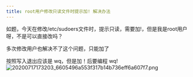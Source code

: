 ```yaml
---
title: root用户修改只读文件时提示加! 解决办法
---
```

如题，今天在修改/etc/sudoers文件时，提示只读，需要加!，但是我是root用户呀，不是可以直接改吗？

多次修改用户也解决不了这个问题，只能加了

按照写入退出应该是 wq，但是加！后要编程 wq!
![20200717173203_6605496a553f317b14b736eff6a607f7.png](https://images-1255533533.cos.ap-shanghai.myqcloud.com/20200717173203_6605496a553f317b14b736eff6a607f7.png)